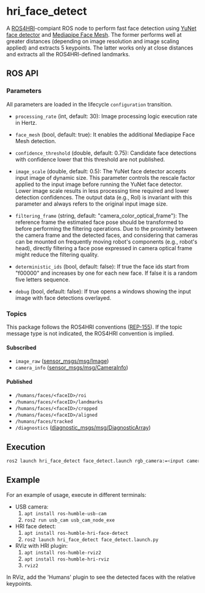 # hri_face_detect

A [ROS4HRI](https://wiki.ros.org/hri)-compiant ROS node to perform fast face
detection using
[YuNet face detector](https://github.com/ShiqiYu/libfacedetection) and
[Mediapipe Face Mesh](https://github.com/google/mediapipe/blob/master/docs/solutions/face_mesh.md).
The former performs well at greater distances (depending on image resolution
and image scaling applied) and extracts 5 keypoints.
The latter works only at close distances and extracts all the ROS4HRI-defined
landmarks.

## ROS API

### Parameters

All parameters are loaded in the lifecycle `configuration` transition.

- `processing_rate` (int, default: 30):
  Image processing logic execution rate in Hertz.

- `face_mesh` (bool, default: true):
  It enables the additional Mediapipe Face Mesh detection.

- `confidence_threshold` (double, default: 0.75):
  Candidate face detections with confidence lower that this threshold are not
  published.

- `image_scale` (double, default: 0.5):
  The YuNet face detector accepts input image of dynamic size.
  This parameter controls the rescale factor applied to the input image before running the YuNet face detector.
  Lower image scale results in less processing time required and lower detection
  confidences.
  The output data (e.g., RoI) is invariant with this parameter and always refers
  to the original input image size.

- `filtering_frame` (string, default: "camera_color_optical_frame"):
  The reference frame the estimated face pose should be transformed to before
  performing the filtering operations.
  Due to the proximity between the camera frame and the detected faces, and
  considering that cameras can be mounted on frequently moving robot's
  components (e.g., robot's head), directly filtering a face pose expressed in 
  camera optical frame might reduce the filtering quality.

- `deterministic_ids` (bool, default: false):
  If true the face ids start from "f00000" and increases by one for each new
  face. If false it is a random five letters sequence.

- `debug` (bool, default: false):
  If true opens a windows showing the input image with face detections
  overlayed.

### Topics

This package follows the ROS4HRI conventions ([REP-155](https://www.ros.org/reps/rep-0155.html)).
If the topic message type is not indicated, the ROS4HRI convention is implied.

#### Subscribed

- `image_raw` ([sensor_msgs/msg/Image](https://github.com/ros2/common_interfaces/blob/humble/sensor_msgs/msg/Image.msg))
- `camera_info` ([sensor_msgs/msg/CameraInfo](https://github.com/ros2/common_interfaces/blob/humble/sensor_msgs/msg/CameraInfo.msg))

#### Published

- `/humans/faces/<faceID>/roi`
- `/humans/faces/<faceID>/landmarks`
- `/humans/faces/<faceID>/cropped`
- `/humans/faces/<faceID>/aligned`
- `/humans/faces/tracked`
- `/diagnostics` ([diagnostic_msgs/msg/DiagnosticArray](https://github.com/ros2/common_interfaces/blob/humble/diagnostic_msgs/msg/DiagnosticArray.msg))

## Execution

```bash
ros2 launch hri_face_detect face_detect.launch rgb_camera:=<input camera namespace>
```

## Example

For an example of usage, execute in different terminals:
- USB camera:
  1. `apt install ros-humble-usb-cam`
  2. `ros2 run usb_cam usb_cam_node_exe`
- HRI face detect:
  1. `apt install ros-humble-hri-face-detect`
  2. `ros2 launch hri_face_detect face_detect.launch.py`
- RViz with HRI plugin:
  1. `apt install ros-humble-rviz2`
  1. `apt install ros-humble-hri-rviz`
  2. `rviz2`

In RViz, add the 'Humans' plugin to see the detected faces with the relative keypoints.
